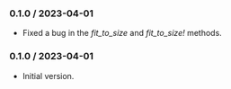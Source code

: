 ### 0.1.0 / 2023-04-01

- Fixed a bug in the *fit_to_size* and *fit_to_size!* methods.

### 0.1.0 / 2023-04-01

- Initial version.
